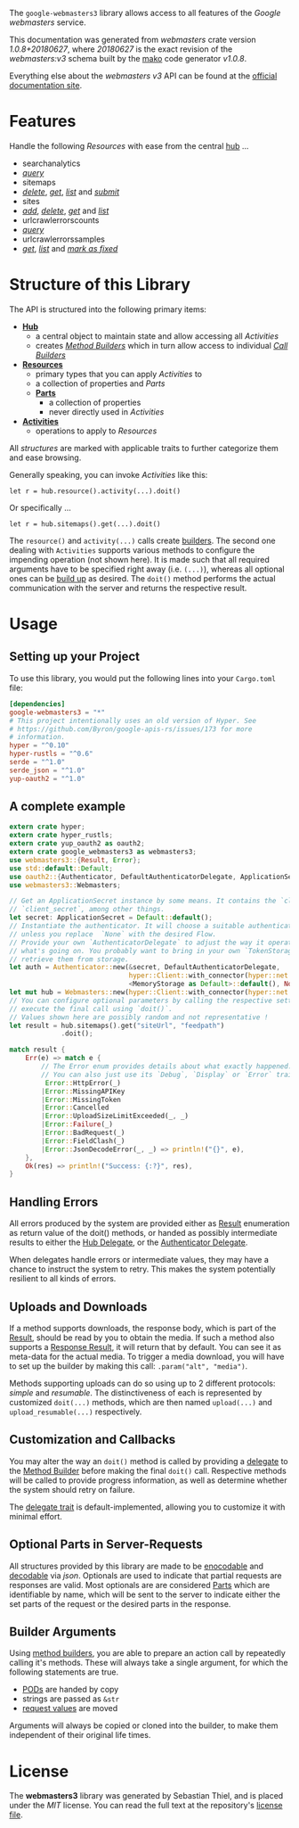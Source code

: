 <!---
DO NOT EDIT !
This file was generated automatically from 'src/mako/api/README.md.mako'
DO NOT EDIT !
-->
The `google-webmasters3` library allows access to all features of the *Google webmasters* service.

This documentation was generated from *webmasters* crate version *1.0.8+20180627*, where *20180627* is the exact revision of the *webmasters:v3* schema built by the [mako](http://www.makotemplates.org/) code generator *v1.0.8*.

Everything else about the *webmasters* *v3* API can be found at the
[official documentation site](https://developers.google.com/webmaster-tools/).
# Features

Handle the following *Resources* with ease from the central [hub](https://docs.rs/google-webmasters3/1.0.8+20180627/google_webmasters3/struct.Webmasters.html) ... 

* searchanalytics
 * [*query*](https://docs.rs/google-webmasters3/1.0.8+20180627/google_webmasters3/struct.SearchanalyticQueryCall.html)
* sitemaps
 * [*delete*](https://docs.rs/google-webmasters3/1.0.8+20180627/google_webmasters3/struct.SitemapDeleteCall.html), [*get*](https://docs.rs/google-webmasters3/1.0.8+20180627/google_webmasters3/struct.SitemapGetCall.html), [*list*](https://docs.rs/google-webmasters3/1.0.8+20180627/google_webmasters3/struct.SitemapListCall.html) and [*submit*](https://docs.rs/google-webmasters3/1.0.8+20180627/google_webmasters3/struct.SitemapSubmitCall.html)
* sites
 * [*add*](https://docs.rs/google-webmasters3/1.0.8+20180627/google_webmasters3/struct.SiteAddCall.html), [*delete*](https://docs.rs/google-webmasters3/1.0.8+20180627/google_webmasters3/struct.SiteDeleteCall.html), [*get*](https://docs.rs/google-webmasters3/1.0.8+20180627/google_webmasters3/struct.SiteGetCall.html) and [*list*](https://docs.rs/google-webmasters3/1.0.8+20180627/google_webmasters3/struct.SiteListCall.html)
* urlcrawlerrorscounts
 * [*query*](https://docs.rs/google-webmasters3/1.0.8+20180627/google_webmasters3/struct.UrlcrawlerrorscountQueryCall.html)
* urlcrawlerrorssamples
 * [*get*](https://docs.rs/google-webmasters3/1.0.8+20180627/google_webmasters3/struct.UrlcrawlerrorssampleGetCall.html), [*list*](https://docs.rs/google-webmasters3/1.0.8+20180627/google_webmasters3/struct.UrlcrawlerrorssampleListCall.html) and [*mark as fixed*](https://docs.rs/google-webmasters3/1.0.8+20180627/google_webmasters3/struct.UrlcrawlerrorssampleMarkAsFixedCall.html)




# Structure of this Library

The API is structured into the following primary items:

* **[Hub](https://docs.rs/google-webmasters3/1.0.8+20180627/google_webmasters3/struct.Webmasters.html)**
    * a central object to maintain state and allow accessing all *Activities*
    * creates [*Method Builders*](https://docs.rs/google-webmasters3/1.0.8+20180627/google_webmasters3/trait.MethodsBuilder.html) which in turn
      allow access to individual [*Call Builders*](https://docs.rs/google-webmasters3/1.0.8+20180627/google_webmasters3/trait.CallBuilder.html)
* **[Resources](https://docs.rs/google-webmasters3/1.0.8+20180627/google_webmasters3/trait.Resource.html)**
    * primary types that you can apply *Activities* to
    * a collection of properties and *Parts*
    * **[Parts](https://docs.rs/google-webmasters3/1.0.8+20180627/google_webmasters3/trait.Part.html)**
        * a collection of properties
        * never directly used in *Activities*
* **[Activities](https://docs.rs/google-webmasters3/1.0.8+20180627/google_webmasters3/trait.CallBuilder.html)**
    * operations to apply to *Resources*

All *structures* are marked with applicable traits to further categorize them and ease browsing.

Generally speaking, you can invoke *Activities* like this:

```Rust,ignore
let r = hub.resource().activity(...).doit()
```

Or specifically ...

```ignore
let r = hub.sitemaps().get(...).doit()
```

The `resource()` and `activity(...)` calls create [builders][builder-pattern]. The second one dealing with `Activities` 
supports various methods to configure the impending operation (not shown here). It is made such that all required arguments have to be 
specified right away (i.e. `(...)`), whereas all optional ones can be [build up][builder-pattern] as desired.
The `doit()` method performs the actual communication with the server and returns the respective result.

# Usage

## Setting up your Project

To use this library, you would put the following lines into your `Cargo.toml` file:

```toml
[dependencies]
google-webmasters3 = "*"
# This project intentionally uses an old version of Hyper. See
# https://github.com/Byron/google-apis-rs/issues/173 for more
# information.
hyper = "^0.10"
hyper-rustls = "^0.6"
serde = "^1.0"
serde_json = "^1.0"
yup-oauth2 = "^1.0"
```

## A complete example

```Rust
extern crate hyper;
extern crate hyper_rustls;
extern crate yup_oauth2 as oauth2;
extern crate google_webmasters3 as webmasters3;
use webmasters3::{Result, Error};
use std::default::Default;
use oauth2::{Authenticator, DefaultAuthenticatorDelegate, ApplicationSecret, MemoryStorage};
use webmasters3::Webmasters;

// Get an ApplicationSecret instance by some means. It contains the `client_id` and 
// `client_secret`, among other things.
let secret: ApplicationSecret = Default::default();
// Instantiate the authenticator. It will choose a suitable authentication flow for you, 
// unless you replace  `None` with the desired Flow.
// Provide your own `AuthenticatorDelegate` to adjust the way it operates and get feedback about 
// what's going on. You probably want to bring in your own `TokenStorage` to persist tokens and
// retrieve them from storage.
let auth = Authenticator::new(&secret, DefaultAuthenticatorDelegate,
                              hyper::Client::with_connector(hyper::net::HttpsConnector::new(hyper_rustls::TlsClient::new())),
                              <MemoryStorage as Default>::default(), None);
let mut hub = Webmasters::new(hyper::Client::with_connector(hyper::net::HttpsConnector::new(hyper_rustls::TlsClient::new())), auth);
// You can configure optional parameters by calling the respective setters at will, and
// execute the final call using `doit()`.
// Values shown here are possibly random and not representative !
let result = hub.sitemaps().get("siteUrl", "feedpath")
             .doit();

match result {
    Err(e) => match e {
        // The Error enum provides details about what exactly happened.
        // You can also just use its `Debug`, `Display` or `Error` traits
         Error::HttpError(_)
        |Error::MissingAPIKey
        |Error::MissingToken
        |Error::Cancelled
        |Error::UploadSizeLimitExceeded(_, _)
        |Error::Failure(_)
        |Error::BadRequest(_)
        |Error::FieldClash(_)
        |Error::JsonDecodeError(_, _) => println!("{}", e),
    },
    Ok(res) => println!("Success: {:?}", res),
}

```
## Handling Errors

All errors produced by the system are provided either as [Result](https://docs.rs/google-webmasters3/1.0.8+20180627/google_webmasters3/enum.Result.html) enumeration as return value of 
the doit() methods, or handed as possibly intermediate results to either the 
[Hub Delegate](https://docs.rs/google-webmasters3/1.0.8+20180627/google_webmasters3/trait.Delegate.html), or the [Authenticator Delegate](https://docs.rs/yup-oauth2/*/yup_oauth2/trait.AuthenticatorDelegate.html).

When delegates handle errors or intermediate values, they may have a chance to instruct the system to retry. This 
makes the system potentially resilient to all kinds of errors.

## Uploads and Downloads
If a method supports downloads, the response body, which is part of the [Result](https://docs.rs/google-webmasters3/1.0.8+20180627/google_webmasters3/enum.Result.html), should be
read by you to obtain the media.
If such a method also supports a [Response Result](https://docs.rs/google-webmasters3/1.0.8+20180627/google_webmasters3/trait.ResponseResult.html), it will return that by default.
You can see it as meta-data for the actual media. To trigger a media download, you will have to set up the builder by making
this call: `.param("alt", "media")`.

Methods supporting uploads can do so using up to 2 different protocols: 
*simple* and *resumable*. The distinctiveness of each is represented by customized 
`doit(...)` methods, which are then named `upload(...)` and `upload_resumable(...)` respectively.

## Customization and Callbacks

You may alter the way an `doit()` method is called by providing a [delegate](https://docs.rs/google-webmasters3/1.0.8+20180627/google_webmasters3/trait.Delegate.html) to the 
[Method Builder](https://docs.rs/google-webmasters3/1.0.8+20180627/google_webmasters3/trait.CallBuilder.html) before making the final `doit()` call. 
Respective methods will be called to provide progress information, as well as determine whether the system should 
retry on failure.

The [delegate trait](https://docs.rs/google-webmasters3/1.0.8+20180627/google_webmasters3/trait.Delegate.html) is default-implemented, allowing you to customize it with minimal effort.

## Optional Parts in Server-Requests

All structures provided by this library are made to be [enocodable](https://docs.rs/google-webmasters3/1.0.8+20180627/google_webmasters3/trait.RequestValue.html) and 
[decodable](https://docs.rs/google-webmasters3/1.0.8+20180627/google_webmasters3/trait.ResponseResult.html) via *json*. Optionals are used to indicate that partial requests are responses 
are valid.
Most optionals are are considered [Parts](https://docs.rs/google-webmasters3/1.0.8+20180627/google_webmasters3/trait.Part.html) which are identifiable by name, which will be sent to 
the server to indicate either the set parts of the request or the desired parts in the response.

## Builder Arguments

Using [method builders](https://docs.rs/google-webmasters3/1.0.8+20180627/google_webmasters3/trait.CallBuilder.html), you are able to prepare an action call by repeatedly calling it's methods.
These will always take a single argument, for which the following statements are true.

* [PODs][wiki-pod] are handed by copy
* strings are passed as `&str`
* [request values](https://docs.rs/google-webmasters3/1.0.8+20180627/google_webmasters3/trait.RequestValue.html) are moved

Arguments will always be copied or cloned into the builder, to make them independent of their original life times.

[wiki-pod]: http://en.wikipedia.org/wiki/Plain_old_data_structure
[builder-pattern]: http://en.wikipedia.org/wiki/Builder_pattern
[google-go-api]: https://github.com/google/google-api-go-client

# License
The **webmasters3** library was generated by Sebastian Thiel, and is placed 
under the *MIT* license.
You can read the full text at the repository's [license file][repo-license].

[repo-license]: https://github.com/Byron/google-apis-rsblob/master/LICENSE.md
